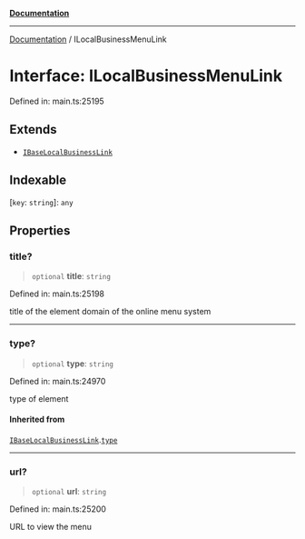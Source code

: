[**Documentation**](../README.md)

***

[Documentation](../README.md) / ILocalBusinessMenuLink

# Interface: ILocalBusinessMenuLink

Defined in: main.ts:25195

## Extends

- [`IBaseLocalBusinessLink`](IBaseLocalBusinessLink.md)

## Indexable

\[`key`: `string`\]: `any`

## Properties

### title?

> `optional` **title**: `string`

Defined in: main.ts:25198

title of the element
domain of the online menu system

***

### type?

> `optional` **type**: `string`

Defined in: main.ts:24970

type of element

#### Inherited from

[`IBaseLocalBusinessLink`](IBaseLocalBusinessLink.md).[`type`](IBaseLocalBusinessLink.md#type)

***

### url?

> `optional` **url**: `string`

Defined in: main.ts:25200

URL to view the menu
